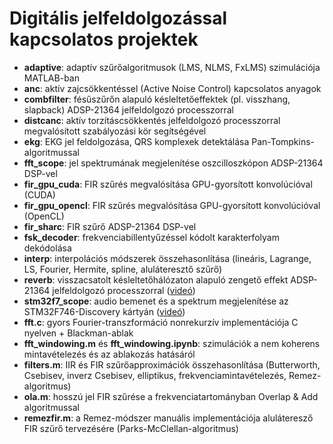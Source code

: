 # Digitális jelfeldolgozással kapcsolatos projektek

- **adaptive**: adaptív szűrőalgoritmusok (LMS, NLMS, FxLMS) szimulációja MATLAB-ban
- **anc**: aktív zajcsökkentéssel (Active Noise Control) kapcsolatos anyagok
- **combfilter**: fésűszűrőn alapuló késleltetőeffektek (pl. visszhang, slapback) ADSP-21364 jelfeldolgozó processzorral
- **distcanc**: aktív torzításcsökkentés jelfeldolgozó processzorral megvalósított szabályozási kör segítségével
- **ekg**: EKG jel feldolgozása, QRS komplexek detektálása Pan-Tompkins-algoritmussal
- **fft_scope**: jel spektrumának megjelenítése oszcilloszkópon ADSP-21364 DSP-vel
- **fir_gpu_cuda**: FIR szűrés megvalósítása GPU-gyorsított konvolúcióval (CUDA)
- **fir_gpu_opencl**: FIR szűrés megvalósítása GPU-gyorsított konvolúcióval (OpenCL)
- **fir_sharc**: FIR szűrő ADSP-21364 DSP-vel
- **fsk_decoder**: frekvenciabillentyűzéssel kódolt karakterfolyam dekódolása
- **interp**: interpolációs módszerek összehasonlítása (lineáris, Lagrange, LS, Fourier, Hermite, spline, aluláteresztő szűrő)
- **reverb**: visszacsatolt késleltetőhálózaton alapuló zengető effekt ADSP-21364 jelfeldolgozó processzorral ([videó](https://www.youtube.com/watch?v=-eSbS0YqtKs&list=PL9_VlVdB8s882QMHiqJlDpJeKWxwP5CIG))
- **stm32f7_scope**: audio bemenet és a spektrum megjelenítése az STM32F746-Discovery kártyán ([videó](https://www.youtube.com/watch?v=P65fDKEUeow&list=PL9_VlVdB8s882QMHiqJlDpJeKWxwP5CIG))
- **fft.c**: gyors Fourier-transzformáció nonrekurzív implementációja C nyelven + Blackman-ablak
- **fft_windowing.m** és **fft_windowing.ipynb**: szimulációk a nem koherens mintavételezés és az ablakozás hatásáról
- **filters.m**: IIR és FIR szűrőapproximációk összehasonlítása (Butterworth, Csebisev, inverz Csebisev, elliptikus, frekvenciamintavételezés, Remez-algoritmus)
- **ola.m**: hosszú jel FIR szűrése a frekvenciatartományban Overlap & Add algoritmussal
- **remezfir.m**: a Remez-módszer manuális implementációja aluláteresző FIR szűrő tervezésére (Parks-McClellan-algoritmus)
